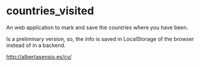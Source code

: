 countries_visited
=================

An web application to mark and save the countries where you have been.

Is a preliminary version, so, the info is saved in LocalStorage of the browser instead of in a backend.

http://albertasensio.es/cv/
